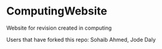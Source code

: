 # ComputingWebsite
Website for revision created in computing

Users that have forked this repo:
Sohaib Ahmed,
Jode Daly
